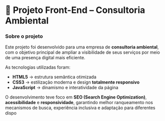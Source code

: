# 🌱 Projeto Front-End – Consultoria Ambiental

### Sobre o projeto  
Este projeto foi desenvolvido para uma empresa de **consultoria ambiental**, com o objetivo principal de ampliar a visibilidade de seus serviços por meio de uma presença digital mais eficiente.  

As tecnologias utilizadas foram:  
- **HTML5** → estrutura semântica otimizada  
- **CSS3** → estilização moderna e design **totalmente responsivo**  
- **JavaScript** → dinamismo e interatividade da página  

O desenvolvimento teve foco em **SEO (Search Engine Optimization)**, **acessibilidade** e **responsividade**, garantindo melhor ranqueamento nos mecanismos de busca, experiência inclusiva e adaptação para diferentes dispo
